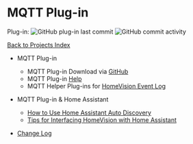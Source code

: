 # MQTT Plug-in

Plug-in: ![GitHub plug-in last commit](https://img.shields.io/github/last-commit/rebel7580/MQTT-Plug-in-For-HomeVisionXL?style=plastic)
![GitHub commit activity](https://img.shields.io/github/commit-activity/m/rebel7580/MQTT-Plug-in-For-HomeVisionXL?style=plastic)

[Back to Projects Index](/index)

* MQTT Plug-in
  * MQTT Plug-in Download via [GitHub](https://github.com/rebel7580/MQTT-Plug-in-For-HomeVisionXL)
  * MQTT Plug-in [Help](/MQTT/MQTT_Client_Plug-in)
  * MQTT Helper Plug-ins for [HomeVision Event Log](/MQTT/MQTT_Event_Log)

* MQTT Plug-in & Home Assistant
  * [How to Use Home Assistant Auto Discovery](/MQTT/HomeVision_Discovery_How-to)
  * [Tips for Interfacing HomeVision with Home Assistant](/MQTT/HomeVision_and_Home_Assistant)


* [Change Log](https://github.com/rebel7580/MQTT-Plug-in-For-HomeVisionXL/wiki/Change-Log)
